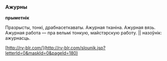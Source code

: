 ### Ажурны
**прыметнік**

Празрысты, тонкі, драбнасеткаваты. Ажурная тканіна. Ажурная вязь. Ажурная работа — пра вельмі тонкую, майстэрскую работу. || назоўнік: ажурнасць.

<a rel="author">[http://rv-blr.com/](http://rv-blr.com/slounik.jsp?letterId=0&maskId=0&pageId=180)</a>
